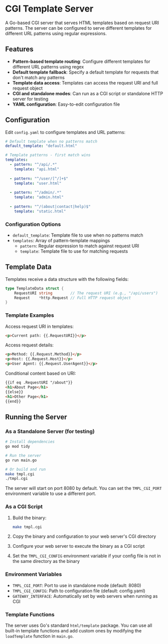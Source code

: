 # CGI Template Server

A Go-based CGI server that serves HTML templates based on request URI patterns. The server can be configured to serve different templates for different URL patterns using regular expressions.

## Features

- **Pattern-based template routing**: Configure different templates for different URL patterns using regex
- **Default template fallback**: Specify a default template for requests that don't match any patterns
- **Template data access**: Templates can access the request URI and full request object
- **CGI and standalone modes**: Can run as a CGI script or standalone HTTP server for testing
- **YAML configuration**: Easy-to-edit configuration file

## Configuration

Edit `config.yaml` to configure templates and URL patterns:

```yaml
# Default template when no patterns match
default_template: "default.html"

# Template patterns - first match wins
templates:
  - pattern: "^/api/.*"
    template: "api.html"
  
  - pattern: "^/user/[^/]+$"
    template: "user.html"
  
  - pattern: "^/admin/.*"
    template: "admin.html"
  
  - pattern: "^/(about|contact|help)$"
    template: "static.html"
```

### Configuration Options

- `default_template`: Template file to use when no patterns match
- `templates`: Array of pattern-template mappings
  - `pattern`: Regular expression to match against request URI
  - `template`: Template file to use for matching requests

## Template Data

Templates receive a data structure with the following fields:

```go
type TemplateData struct {
    RequestURI string        // The request URI (e.g., "/api/users")
    Request    *http.Request // Full HTTP request object
}
```

### Template Examples

Access request URI in templates:
```html
<p>Current path: {{.RequestURI}}</p>
```

Access request details:
```html
<p>Method: {{.Request.Method}}</p>
<p>Host: {{.Request.Host}}</p>
<p>User Agent: {{.Request.UserAgent}}</p>
```

Conditional content based on URI:
```html
{{if eq .RequestURI "/about"}}
<h1>About Page</h1>
{{else}}
<h1>Other Page</h1>
{{end}}
```

## Running the Server

### As a Standalone Server (for testing)

```bash
# Install dependencies
go mod tidy

# Run the server
go run main.go

# Or build and run
make tmpl.cgi
./tmpl.cgi
```

The server will start on port 8080 by default. You can set the `TMPL_CGI_PORT` environment variable to use a different port.

### As a CGI Script

1. Build the binary:
   ```bash
   make tmpl.cgi
   ```

2. Copy the binary and configuration to your web server's CGI directory

3. Configure your web server to execute the binary as a CGI script

4. Set the `TMPL_CGI_CONFIG` environment variable if your config file is not in the same directory as the binary

### Environment Variables

- `TMPL_CGI_PORT`: Port to use in standalone mode (default: 8080)
- `TMPL_CGI_CONFIG`: Path to configuration file (default: config.yaml)
- `GATEWAY_INTERFACE`: Automatically set by web servers when running as CGI

### Template Functions

The server uses Go's standard `html/template` package. You can use all built-in template functions and add custom ones by modifying the `loadTemplate` function in `main.go`.

